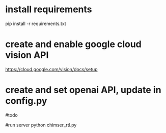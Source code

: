 # install requirements
pip install -r requirements.txt


# create and enable google cloud vision API
https://cloud.google.com/vision/docs/setup

# create and set openai API, update in config.py
#todo 

#run server
python chimser_rtl.py

